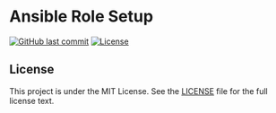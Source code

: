 # Ansible Role Setup

[![GitHub last commit](https://img.shields.io/github/last-commit/ursinn/ansible-role-setup?logo=github&style=for-the-badge)](https://github.com/ursinn/ansible-role-setup/commits)
[![License](https://img.shields.io/github/license/ursinn/ansible-role-setup?style=for-the-badge)](https://github.com/ursinn/ansible-role-setup/blob/main/LICENSE)

## License

This project is under the MIT License. See the [LICENSE](https://github.com/ursinn/ansible-role-setup/blob/main/LICENSE) file for the full license text.
